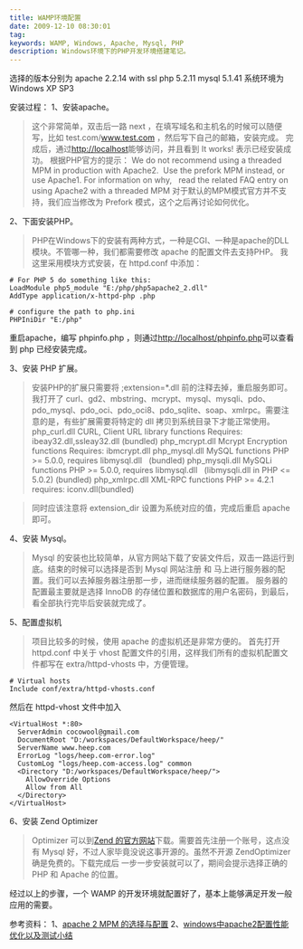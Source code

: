 ```yaml
---
title: WAMP环境配置
date: 2009-12-10 08:30:01
tag: 
keywords: WAMP, Windows, Apache, Mysql, PHP
description: Windows环境下的PHP开发环境搭建笔记。
---
```


选择的版本分别为
apache 2.2.14 with ssl
php 5.2.11
mysql 5.1.41
系统环境为 Windows XP SP3

安装过程：
1、安装apache。

> 这个非常简单，双击后一路 next ，在填写域名和主机名的时候可以随便写，比如 test.com/www.test.com ，然后写下自己的邮箱，安装完成。
完成后，通过[http://localhost](http://localhost)能够访问，并且看到 It works! 表示已经安装成功。
根据PHP官方的提示：
We do not recommend using a threaded MPM in production with Apache2.  Use the prefork MPM instead, or use Apache1. For information on why,   read the related FAQ entry on using Apache2 with a threaded MPM
对于默认的MPM模式官方并不支持，我们应当修改为 Prefork 模式，这个之后再讨论如何优化。

2、下面安装PHP。
> PHP在Windows下的安装有两种方式，一种是CGI、一种是apache的DLL模块。不管哪一种，我们都需要修改 apache 的配置文件去支持PHP。
我这里采用模块方式安装，在 httpd.conf 中添加：
```httpd
# For PHP 5 do something like this:
LoadModule php5_module "E:/php/php5apache2_2.dll"
AddType application/x-httpd-php .php

# configure the path to php.ini
PHPIniDir "E:/php"
```

重启apache，编写 phpinfo.php ，则通过[http://localhost/phpinfo.php](http://localhost/phpinfo.php)可以查看到 php 已经安装完成。

3、安装 PHP 扩展。

> 安装PHP的扩展只需要将 ;extension=*.dll 前的注释去掉，重启服务即可。我打开了 curl、gd2、mbstring、mcrypt、mysql、mysqli、pdo、pdo_mysql、pdo_oci、pdo_oci8、pdo_sqlite、soap、xmlrpc。需要注意的是，有些扩展需要将特定的 dll 拷贝到系统目录下才能正常使用。
php_curl.dll CURL, Client URL library functions Requires: ibeay32.dll,ssleay32.dll (bundled)
php_mcrypt.dll Mcrypt Encryption functions Requires: ibmcrypt.dll
php_mysql.dll MySQL functions PHP >= 5.0.0, requires libmysql.dll   (bundled)
php_mysqli.dll MySQLi functions PHP >= 5.0.0, requires libmysql.dll   (libmysqli.dll in PHP <= 5.0.2) (bundled)
php_xmlrpc.dll XML-RPC functions PHP >= 4.2.1 requires: iconv.dll(bundled)

> 同时应该注意将 extension_dir 设置为系统对应的值，完成后重启 apache 即可。

4、安装 Mysql。
> Mysql 的安装也比较简单，从官方网站下载了安装文件后，双击一路运行到底。结束的时候可以选择是否到 Mysql 网站注册 和 马上进行服务器的配置。我们可以去掉服务器注册那一步，进而继续服务器的配置。
服务器的配置最主要就是选择 InnoDB 的存储位置和数据库的用户名密码，到最后，看全部执行完毕后安装就完成了。

> 

5、配置虚拟机
> 项目比较多的时候，使用 apache 的虚拟机还是非常方便的。
首先打开 httpd.conf 中关于 vhost 配置文件的引用，这样我们所有的虚拟机配置文件都写在 extra/httpd-vhosts 中，方便管理。
```httpd
# Virtual hosts
Include conf/extra/httpd-vhosts.conf
```
然后在 httpd-vhost 文件中加入
```httpd
<VirtualHost *:80>
  ServerAdmin cocowool@gmail.com
  DocumentRoot "D:/workspaces/DefaultWorkspace/heep/"
  ServerName www.heep.com
  ErrorLog "logs/heep.com-error.log"
  CustomLog "logs/heep.com-access.log" common
  <Directory "D:/workspaces/DefaultWorkspace/heep/">
    AllowOverride Options
    Allow from All
  </Directory>
</VirtualHost>
```

6、安装 Zend Optimizer
> Optimizer 可以到[Zend 的官方网站](http://www.zend.com)下载。需要首先注册一个账号，这点没有 Mysql 好，不过人家毕竟没说这事开源的。虽然不开源 ZendOptimizer 确是免费的。下载完成后 一步一步安装就可以了，期间会提示选择正确的 PHP 和 Apache 的位置。

经过以上的步骤，一个 WAMP 的开发环境就配置好了，基本上能够满足开发一般应用的需要。

参考资料：
1、[apache 2 MPM 的选择与配置](http://jdlog.spaces.live.com/blog/cns!FBEA55C365DE0B74!249.entry)
2、[windows中apache2配置性能优化以及测试小结](http://www.asgone.net/windows-apache2-cognos-cube-and-test/)












